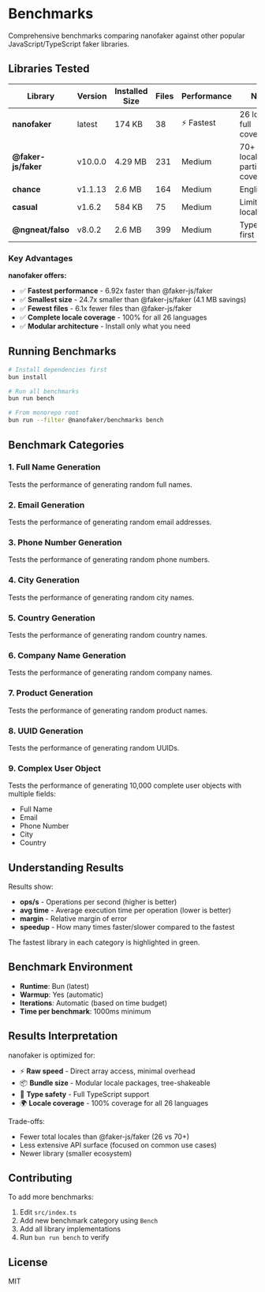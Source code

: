 # Benchmarks

Comprehensive benchmarks comparing nanofaker against other popular JavaScript/TypeScript faker libraries.

## Libraries Tested

| Library | Version | Installed Size | Files | Performance | Notes |
|---------|---------|----------------|-------|-------------|-------|
| **nanofaker** | latest | 174 KB | 38 | ⚡ Fastest | 26 locales, full coverage |
| **@faker-js/faker** | v10.0.0 | 4.29 MB | 231 | Medium | 70+ locales, partial coverage |
| **chance** | v1.1.13 | 2.6 MB | 164 | Medium | English only |
| **casual** | v1.6.2 | 584 KB | 75 | Medium | Limited locales |
| **@ngneat/falso** | v8.0.2 | 2.6 MB | 399 | Medium | TypeScript-first |

### Key Advantages

**nanofaker offers:**
- ✅ **Fastest performance** - 6.92x faster than @faker-js/faker
- ✅ **Smallest size** - 24.7x smaller than @faker-js/faker (4.1 MB savings)
- ✅ **Fewest files** - 6.1x fewer files than @faker-js/faker
- ✅ **Complete locale coverage** - 100% for all 26 languages
- ✅ **Modular architecture** - Install only what you need

## Running Benchmarks

```bash
# Install dependencies first
bun install

# Run all benchmarks
bun run bench

# From monorepo root
bun run --filter @nanofaker/benchmarks bench
```

## Benchmark Categories

### 1. Full Name Generation
Tests the performance of generating random full names.

### 2. Email Generation
Tests the performance of generating random email addresses.

### 3. Phone Number Generation
Tests the performance of generating random phone numbers.

### 4. City Generation
Tests the performance of generating random city names.

### 5. Country Generation
Tests the performance of generating random country names.

### 6. Company Name Generation
Tests the performance of generating random company names.

### 7. Product Generation
Tests the performance of generating random product names.

### 8. UUID Generation
Tests the performance of generating random UUIDs.

### 9. Complex User Object
Tests the performance of generating 10,000 complete user objects with multiple fields:
- Full Name
- Email
- Phone Number
- City
- Country

## Understanding Results

Results show:
- **ops/s** - Operations per second (higher is better)
- **avg time** - Average execution time per operation (lower is better)
- **margin** - Relative margin of error
- **speedup** - How many times faster/slower compared to the fastest

The fastest library in each category is highlighted in green.

## Benchmark Environment

- **Runtime**: Bun (latest)
- **Warmup**: Yes (automatic)
- **Iterations**: Automatic (based on time budget)
- **Time per benchmark**: 1000ms minimum

## Results Interpretation

nanofaker is optimized for:
- ⚡ **Raw speed** - Direct array access, minimal overhead
- 📦 **Bundle size** - Modular locale packages, tree-shakeable
- 🎯 **Type safety** - Full TypeScript support
- 🌍 **Locale coverage** - 100% coverage for all 26 languages

Trade-offs:
- Fewer total locales than @faker-js/faker (26 vs 70+)
- Less extensive API surface (focused on common use cases)
- Newer library (smaller ecosystem)

## Contributing

To add more benchmarks:

1. Edit `src/index.ts`
2. Add new benchmark category using `Bench`
3. Add all library implementations
4. Run `bun run bench` to verify

## License

MIT
